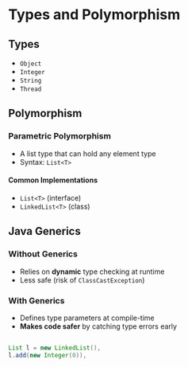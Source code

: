 # Types and Polymorphism

## Types
- `Object`  
- `Integer`  
- `String`  
- `Thread`

## Polymorphism

### Parametric Polymorphism
- A list type that can hold any element type  
- Syntax: `List<T>`

#### Common Implementations
- `List<T>` (interface)  
- `LinkedList<T>` (class)  

## Java Generics

### Without Generics
- Relies on **dynamic** type checking at runtime  
- Less safe (risk of `ClassCastException`)

### With Generics
- Defines type parameters at compile-time  
- **Makes code safer** by catching type errors early  

```Java

List l = new LinkedList(),
l.add(new Integer(0)),

```

